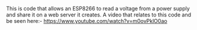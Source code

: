 This is code that allows an ESP8266 to read a voltage from a power supply and share it on a web server it creates.
A video that relates to this code and be seen here:- https://www.youtube.com/watch?v=m0ovPklO0ao

